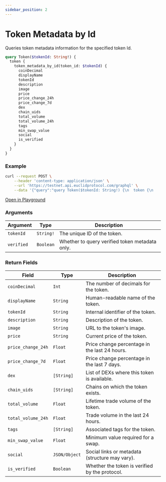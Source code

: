 ```yaml
---
sidebar_position: 2
---
```

# Token Metadata by Id

Queries token metadata information for the specified token Id.

```graphql
query Token($tokenId: String!) {
  token {
    token_metadata_by_id(token_id: $tokenId) {
      coinDecimal
      displayName
      tokenId
      description
      image
      price
      price_change_24h
      price_change_7d
      dex
      chain_uids
      total_volume
      total_volume_24h
      tags
      min_swap_value
      social
      is_verified
    }
  }
}
```

### Example

```bash
curl --request POST \
    --header 'content-type: application/json' \
    --url 'https://testnet.api.euclidprotocol.com/graphql' \
    --data '{"query":"query Token($tokenId: String!) {\n  token {\n    token_metadata_by_id(token_id: $tokenId) {\n      coinDecimal\n      displayName\n      tokenId\n      description\n      image\n      price\n      price_change_24h\n      price_change_7d\n      dex\n      chain_uids\n      total_volume\n      total_volume_24h\n      tags\n      min_swap_value\n      social\n      is_verified\n    }\n  }\n}","variables":{"tokenId":"euclid"}}'
```
[Open in Playground](https://testnet.api.euclidprotocol.com/?explorerURLState=N4IgJg9gxgrgtgUwHYBcQC4QEcYIE4CeABACoQDWyAFACQoXICSY6RAyingJZIDmAhAEoiwADpIiRepQliJkqQyQB9RCgCGYdRuUAjAsq5gq05IZZE6S5sLkKFUCDwAiCKFzjqANuPuSwXADOAA5e6gQAcuqIvn6mSMyx9mAIgVDcwShcEEhJCh7qvAh5ksHcUMXy9mVcFcpQABbqfAjKAEwALA0lRDV1jc1FygDsYD0pAB49AzzKMEaBPfQaXsoAbhBe8JV%2Biivrm9vtXUuFi1UKcLOBAO7qweveuD2B0FzePUHr%2BFwAZlwIMYXAC%2BsVBSGBIAANCA1upuOpdF5UhgQHYiKIQPFEhgMSAEDAoF4jJjxJDgUA)

### Arguments

| **Argument**   | **Type**      | **Description**                                 |
|----------------|---------------|-------------------------------------------------|
| `tokenId`      | `String!`     | The unique ID of the token.                    |
| `verified`     | `Boolean`     | Whether to query verified token metadata only. |

### Return Fields

| **Field**            | **Type**            | **Description**                                             |
|----------------------|---------------------|-------------------------------------------------------------|
| `coinDecimal`        | `Int`               | The number of decimals for the token.                      |
| `displayName`        | `String`            | Human-readable name of the token.                          |
| `tokenId`            | `String`            | Internal identifier of the token.                          |
| `description`        | `String`            | Description of the token.                                  |
| `image`              | `String`            | URL to the token's image.                                  |
| `price`              | `String`            | Current price of the token.                                |
| `price_change_24h`   | `Float`             | Price change percentage in the last 24 hours.              |
| `price_change_7d`    | `Float`             | Price change percentage in the last 7 days.                |
| `dex`                | `[String]`          | List of DEXs where this token is available.                |
| `chain_uids`         | `[String]`          | Chains on which the token exists.                          |
| `total_volume`       | `Float`             | Lifetime trade volume of the token.                        |
| `total_volume_24h`   | `Float`             | Trade volume in the last 24 hours.                         |
| `tags`               | `[String]`          | Associated tags for the token.                             |
| `min_swap_value`     | `Float`             | Minimum value required for a swap.                         |
| `social`             | `JSON/Object`       | Social links or metadata (structure may vary).             |
| `is_verified`        | `Boolean`           | Whether the token is verified by the protocol.             |